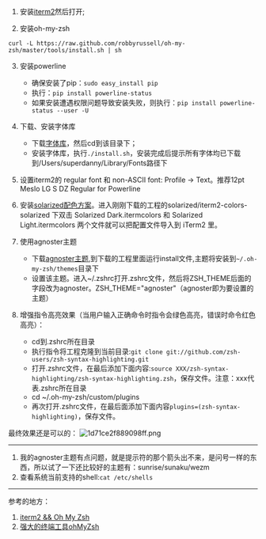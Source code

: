 1. 安装[iterm2](https://www.iterm2.com/)然后打开;

2. 安装oh-my-zsh
```
curl -L https://raw.github.com/robbyrussell/oh-my-zsh/master/tools/install.sh | sh
```

3. 安装powerline
    - 确保安装了pip：`sudo easy_install pip`
    - 执行：`pip install powerline-status`
    - 如果安装遭遇权限问题导致安装失败，则执行：`pip install powerline-status --user -U`

4. 下载、安装字体库
    - 下载[字体库](https://github.com/powerline/fonts)，然后cd到该目录下；
    - 安装字体库，执行`./install.sh`，安装完成后提示所有字体均已下载到/Users/superdanny/Library/Fonts路径下

5. 设置iterm2的 regular font 和 non-ASCII font: Profile -> Text。推荐12pt Meslo LG S DZ Regular for Powerline

6. 安装[solarized配色方案](https://github.com/altercation/solarized)。进入刚刚下载的工程的solarized/iterm2-colors-solarized 下双击 Solarized Dark.itermcolors 和 Solarized Light.itermcolors 两个文件就可以把配置文件导入到 iTerm2 里。

7. 使用agnoster主题
    - 下载[agnoster主题](https://github.com/fcamblor/oh-my-zsh-agnoster-fcamblor),到下载的工程里面运行install文件,主题将安装到`~/.oh-my-zsh/themes`目录下
    - 设置该主题。进入~/.zshrc打开.zshrc文件，然后将ZSH_THEME后面的字段改为agnoster。ZSH_THEME="agnoster"（agnoster即为要设置的主题）

8. 增强指令高亮效果（当用户输入正确命令时指令会绿色高亮，错误时命令红色高亮）：
    - cd到.zshrc所在目录
    - 执行指令将工程克隆到当前目录:`git clone git://github.com/zsh-users/zsh-syntax-highlighting.git`
    - 打开.zshrc文件，在最后添加下面内容:`source XXX/zsh-syntax-highlighting/zsh-syntax-highlighting.zsh`，保存文件。注意：xxx代表.zshrc所在目录
    - cd ~/.oh-my-zsh/custom/plugins
    - 再次打开.zshrc文件，在最后面添加下面内容`plugins=(zsh-syntax-highlighting)`，保存文件。



最终效果还是可以的：
![1d71ce2f889098ff.png](file:///Users/tristanhuang/Desktop/myTerminal/mac_platform/images/1d71ce2f889098ff.png)


--------- 
1. 我的agnoster主题有点问题，就是提示符的那个箭头出不来，是问号一样的东西，所以试了一下还比较好的主题有：sunrise/sunaku/wezm
2. 查看系统当前支持的shell:`cat /etc/shells`

---------
参考的地方：
1. [iterm2 && Oh My Zsh](https://www.jianshu.com/p/7de00c73a2bb)
2. [强大的终端工具ohMyZsh](http://www.itboth.com/d/vii6vv/linux)